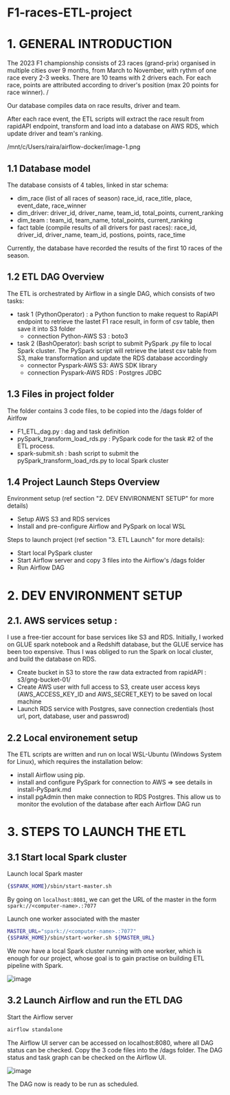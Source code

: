 # F1-races-ETL-project

# 1. GENERAL INTRODUCTION
The 2023 F1 championship consists of 23 races (grand-prix) organised in multiple cities over 9 months, from March to November, with rythm of one race every 2-3 weeks. There are 10 teams with 2 drivers each. For each race, points are attributed according to driver's position (max 20 points for race winner). /

Our database compiles data on race results, driver and team. 

After each race event, the ETL scripts will extract the race result from rapidAPI endpoint, transform and load into a database on AWS RDS, which update driver and team's ranking.   

/mnt/c/Users/raira/airflow-docker/image-1.png

## 1.1 Database model
The database consists of 4 tables, linked in star schema:
+ dim_race (list of all races of season) race_id, race_title, place, event_date, race_winner
+ dim_driver: driver_id, driver_name, team_id, total_points, current_ranking
+ dim_team : team_id, team_name, total_points, current_ranking
+ fact table (compile results of all drivers for past races): race_id, driver_id, driver_name, team_id, postions, points, race_time

Currently, the database have recorded the results of the first 10 races of the season.

## 1.2 ETL DAG Overview
The ETL is orchestrated by Airflow in a single DAG, which consists of two tasks:
- task 1 (PythonOperator) : a Python function to make request to RapiAPI endpoint to retrieve the lastet F1 race result,  in form of csv table, then save it into S3 folder
    + connection Python-AWS S3 : boto3
- task 2 (BashOperator): bash script to submit PySpark .py file to local Spark cluster. The PySpark script will retrieve the latest csv table from S3, make transformation and update the RDS database accordingly
    + connector Pyspark-AWS S3: AWS SDK library
    + connection Pyspark-AWS RDS : Postgres JDBC

## 1.3 Files in project folder
The folder contains 3 code files, to be copied into the /dags folder of Airlfow
- F1_ETL_dag.py : dag and task definition
- pySpark_transform_load_rds.py : PySpark code for the task #2 of the ETL process. 
- spark-submit.sh : bash script to submit the pySpark_transform_load_rds.py to local Spark cluster

## 1.4 Project Launch Steps Overview 
Environment setup (ref section "2. DEV ENVIRONMENT SETUP" for more details)
- Setup AWS S3 and RDS services  
- Install and pre-configure Airflow and PySpark on local WSL 

Steps to launch project (ref section "3. ETL Launch" for more details):
- Start local PySpark cluster
- Start Airflow server and copy 3 files into the Airflow's /dags folder
- Run Airflow DAG



# 2. DEV ENVIRONMENT SETUP
## 2.1. AWS services setup : 
I use a free-tier account for base services like S3 and RDS.  Initially, I worked on GLUE spark notebook and a Redshift database, but the GLUE service has been too expensive.  Thus I was obliged to run the Spark on local cluster, and build the database on RDS.
  
+ Create bucket in S3 to store the raw data extracted from rapidAPI : s3/gng-bucket-01/ 
+ Create AWS user with full access to S3, create user access keys  (AWS_ACCESS_KEY_ID and AWS_SECRET_KEY) to be saved on local machine
+ Launch RDS service with Postgres, save connection credentials (host url, port, database, user and passwrod)

## 2.2 Local environement setup
The ETL scripts are written and run on local WSL-Ubuntu (Windows System for Linux), which requires the installation below:
+ install Airflow using pip.
+ install and configure PySpark for connection to AWS => see details in install-PySpark.md
+ install pgAdmin then make connection to RDS Postgres. This allow us to monitor the evolution of the database after each Airflow DAG run
  
# 3. STEPS TO LAUNCH THE ETL
## 3.1 Start local Spark cluster

Launch local Spark master 
```bash
{$SPARK_HOME}/sbin/start-master.sh
```
By going on `localhost:8081`, we can get the URL of the master in the form  ```spark://<computer-name>.:7077``` 

Launch one worker associated with the master

```bash
MASTER_URL="spark://<computer-name>.:7077"
{$SPARK_HOME}/sbin/start-worker.sh ${MASTER_URL}
```
We now have a local Spark cluster running with one worker, which is enough for our project, whose goal is to gain practise on building ETL pipeline with Spark.

![image](https://github.com/giangNguyen2007/F1-races-ETL-project/assets/146067036/489fe49c-a9e9-4a85-87bd-1c2ea23921c4)

## 3.2 Launch Airflow and run the ETL DAG

Start the Airflow server
```bash
airflow standalone
```
The Airflow UI server can be accessed on localhost:8080, where all DAG status can be checked.
Copy the 3 code files into the /dags folder. The DAG status and task graph can be checked on the Airflow UI.

![image](https://github.com/giangNguyen2007/F1-races-ETL-project/assets/146067036/4ba7fa71-2655-436d-915b-b5697cd425e3)

The DAG now is ready to be run as scheduled.

